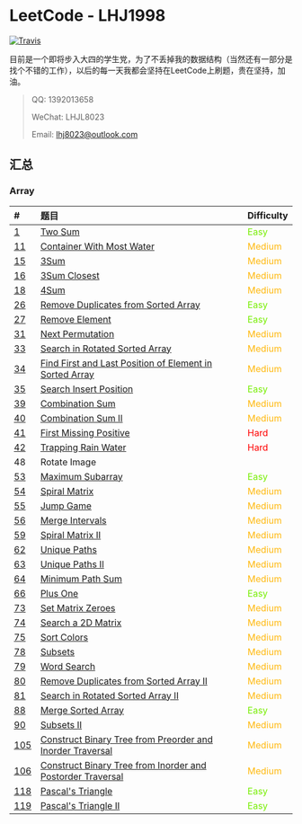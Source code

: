 # LeetCode - LHJ1998

[![Travis](https://img.shields.io/badge/language-Java-green.svg)](https://developer.apple.com/.md)

目前是一个即将步入大四的学生党，为了不丢掉我的数据结构（当然还有一部分是找个不错的工作），以后的每一天我都会坚持在LeetCode上刷题，贵在坚持，加油。

> QQ: 1392013658
>
> WeChat: LHJL8023
>
> Email: lhj8023@outlook.com

## 汇总

### Array

| #                                | 题目                                                         | Difficulty                                 |
| :------------------------------- | :----------------------------------------------------------- | ------------------------------------------ |
| [1](note/Array/001/README.md)    | [Two Sum](note/Array/0001/README.md)                         | <span style='color: #76EE00;'>Easy</span>  |
| [11](note/Array/011/README.md)   | [Container With Most Water](note/Array/0011/README.md)       | <span style='color:#FFB90F;'>Medium</span> |
| [15](note/Array/0015/README.md)  | [3Sum](note/Array/0015/README.md)                            | <span style='color:#FFB90F;'>Medium</span> |
| [16](note/Array/0016/README.md)  | [3Sum Closest](note/Array/0016/README.md)                    | <span style='color:#FFB90F;'>Medium</span> |
| [18](note/Array/0018/README.md)  | [4Sum](note/Array/0018/README.md)                            | <span style='color:#FFB90F;'>Medium</span> |
| [26](note/Array/0026/README.md)  | [Remove Duplicates from Sorted Array](note/Array/0026/README.md) | <span style='color: #76EE00;'>Easy</span>  |
| [27](note/Array/0027/README.md)  | [Remove Element](note/Array/0027/README.md)                  | <span style='color: #76EE00;'>Easy</span>  |
| [31](note/Array/0031/README.md)  | [Next Permutation](note/Array/0031/README.md)                | <span style='color:#FFB90F;'>Medium</span> |
| [33](note/Array/0033/README.md)  | [Search in Rotated Sorted Array](note/Array/0033/README.md)  | <span style='color:#FFB90F;'>Medium</span> |
| [34](note/Array/0034/README.md)  | [Find First and Last Position of Element in Sorted Array](note/Array/0034/README.md) | <span style='color:#FFB90F;'>Medium</span> |
| [35](note/Array/0035/README.md)  | [Search Insert Position](note/Array/0035/README.md)          | <span style='color: #76EE00;'>Easy</span>  |
| [39](note/Array/0039/README.md)  | [Combination Sum](note/Array/0039/README.md)                 | <span style='color:#FFB90F;'>Medium</span> |
| [40](note/Array/0040/README.md)  | [Combination Sum II](note/Array/0040/README.md)              | <span style='color:#FFB90F;'>Medium</span> |
| [41](note/Array/0041/README.md)  | [First Missing Positive](note/Array/0041/README.md)          | <span style='color:#FF0000;'>Hard</span>   |
| [42](note/Array/0042/README.md)  | [Trapping Rain Water](note/Array/0042/README.md)             | <span style='color:#FF0000;'>Hard</span>   |
| 48                               | Rotate Image                                                 |                                            |
| [53](note/Array/0053/README.md)  | [Maximum Subarray](note/Array/0053/README.md)                | <span style='color: #76EE00;'>Easy</span>  |
| [54](note/Array/0054/README.md)  | [Spiral Matrix](note/Array/0054/README.md)                   | <span style='color:#FFB90F;'>Medium</span> |
| [55](note/Array/0055/README.md)  | [Jump Game](note/Array/0055/README.md)                       | <span style='color:#FFB90F;'>Medium</span> |
| [56](note/Array/0056/README.md)  | [Merge Intervals](note/Array/0056/README.md)                 | <span style='color:#FFB90F;'>Medium</span> |
| [59](note/Array/0059/README.md)  | [Spiral Matrix II](note/Array/0059/README.md)                | <span style='color:#FFB90F;'>Medium</span> |
| [62](note/Array/0062/README.md)  | [Unique Paths](note/Array/0062/README.md)                    | <span style='color:#FFB90F;'>Medium</span> |
| [63](note/Array/0063/README.md)  | [Unique Paths II](note/Array/0063/README.md)                 | <span style='color:#FFB90F;'>Medium</span> |
| [64](note/Array/0064/README.md)  | [Minimum Path Sum](note/Array/0064/README.md)                | <span style='color:#FFB90F;'>Medium</span> |
| [66](note/Array/0066/README.md)  | [Plus One](note/Array/0066/README.md)                        | <span style='color: #76EE00;'>Easy</span>  |
| [73](note/Array/0073/README.md)  | [Set Matrix Zeroes](note/Array/0073/README.md)               | <span style='color:#FFB90F;'>Medium</span> |
| [74](note/Array/0074/README.md)  | [Search a 2D Matrix](note/Array/0074/README.md)              | <span style='color:#FFB90F;'>Medium</span> |
| [75](note/Array/0075/README.md)  | [Sort Colors](note/Array/0075/README.md)                     | <span style='color:#FFB90F;'>Medium</span> |
| [78](note/Array/0078/README.md)  | [Subsets](note/Array/0078/README.md)                         | <span style='color:#FFB90F;'>Medium</span> |
| [79](note/Array/0079/README.md)  | [Word Search](note/Array/0079/README.md)                     | <span style='color:#FFB90F;'>Medium</span> |
| [80](note/Array/0080/README.md)  | [Remove Duplicates from Sorted Array II](note/Array/0080/README.md) | <span style='color:#FFB90F;'>Medium</span> |
| [81](note/Array/0081/README.md)  | [Search in Rotated Sorted Array II](note/Array/0081/README.md) | <span style='color:#FFB90F;'>Medium</span> |
| [88](note/Array/0088/README.md)  | [Merge Sorted Array](note/Array/0088/README.md)              | <span style='color: #76EE00;'>Easy</span>  |
| [90](note/Array/0090/README.md)  | [Subsets II](note/Array/0090/README.md)                      | <span style='color:#FFB90F;'>Medium</span> |
| [105](note/Array/0105/README.md) | [Construct Binary Tree from Preorder and Inorder Traversal](note/Array/0105/README.md) | <span style='color:#FFB90F;'>Medium</span> |
| [106](note/Array/010/README.md)  | [Construct Binary Tree from Inorder and Postorder Traversal](note/Array/0106/README.md) | <span style='color:#FFB90F;'>Medium</span> |
| [118](note/Array/0118/README.md) | [Pascal's Triangle](note/Array/0118/README.md)               | <span style='color: #76EE00;'>Easy</span>  |
| [119](note/Array/0119/README.md) | [Pascal's Triangle II](note/Array/0119/README.md)            | <span style='color: #76EE00;'>Easy</span>  |

